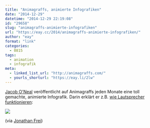 ```yaml
---
title: "Animagraffs, animierte Infografiken"
date: "2014-12-29"
datetime: "2014-12-29 22:19:08"
id: "29658"
slug: "animagraffs-animierte-infografiken"
url: "https://eay.cc/2014/animagraffs-animierte-infografiken/"
author: "eay"
format: "link"
categories:
  - 0815
tags:
  - animation
  - infografik
meta:
  - linked_list_url: "http://animagraffs.com/"
  - yourls_shorturl: "https://eay.li/2lw"
---
```


[Jacob O'Neal](http://jacoboneal.com/) veröffentlicht auf Animagraffs jeden Monate eine toll gemachte, animierte Infografik. Darin erklärt er z.B. [wie Lautsprecher funktionieren](http://animagraffs.com/loudspeaker/):

![](https://eay.cc/uploads/2014/animagraffs_loudspeaker.gif)

(via [Jonathan Frei](http://jonathanfrei.com/2014/12/how-speakers-work))
